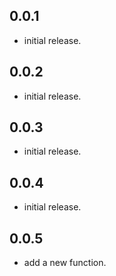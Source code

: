 ## 0.0.1

*  initial release.
## 0.0.2

*  initial release.
## 0.0.3

*  initial release.
## 0.0.4

*  initial release.

## 0.0.5

*  add a new function.
